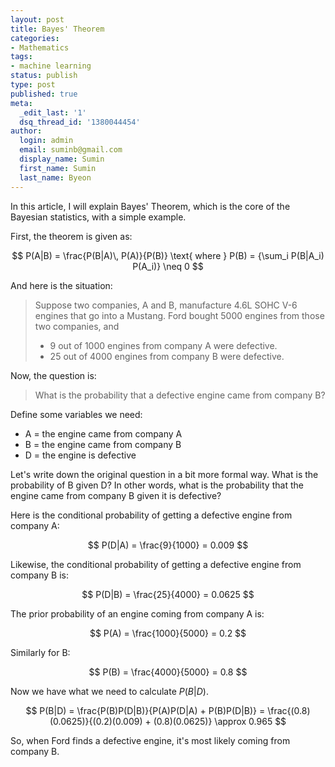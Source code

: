 ```yaml
---
layout: post
title: Bayes' Theorem
categories:
- Mathematics
tags:
- machine learning
status: publish
type: post
published: true
meta:
  _edit_last: '1'
  dsq_thread_id: '1380044454'
author:
  login: admin
  email: suminb@gmail.com
  display_name: Sumin
  first_name: Sumin
  last_name: Byeon
---
```

In this article, I will explain Bayes' Theorem, which is the core of the Bayesian statistics, with a simple example.

First, the theorem is given as:

$$ P(A|B) = \frac{P(B|A)\, P(A)}{P(B)} \text{ where } P(B) = {\sum_i P(B|A_i) P(A_i)} \neq 0 $$

And here is the situation:

> Suppose two companies, A and B, manufacture 4.6L SOHC V-6 engines that go into a Mustang. Ford bought 5000 engines from those two companies, and
>
> * 9 out of 1000 engines from company A were defective.
> * 25 out of 4000 engines from company B were defective.

Now, the question is:

> What is the probability that a defective engine came from company B?

Define some variables we need:

* A = the engine came from company A
* B = the engine came from company B
* D = the engine is defective

Let's write down the original question in a bit more formal way. What is the probability of B given D? In other words, what is the probability that the engine came from company B given it is defective?

Here is the conditional probability of getting a defective engine from company A:

$$ P(D|A) = \frac{9}{1000} = 0.009 $$

Likewise, the conditional probability of getting a defective engine from company B is:

$$ P(D|B) = \frac{25}{4000} = 0.0625 $$

The prior probability of an engine coming from company A is:

$$ P(A) = \frac{1000}{5000} = 0.2 $$

Similarly for B:

$$ P(B) = \frac{4000}{5000} = 0.8 $$

Now we have what we need to calculate $P(B|D)$.

$$ P(B|D) = \frac{P(B)P(D|B)}{P(A)P(D|A) + P(B)P(D|B)} = \frac{(0.8)(0.0625)}{(0.2)(0.009) + (0.8)(0.0625)} \approx 0.965 $$

So, when Ford finds a defective engine, it's most likely coming from company B.

